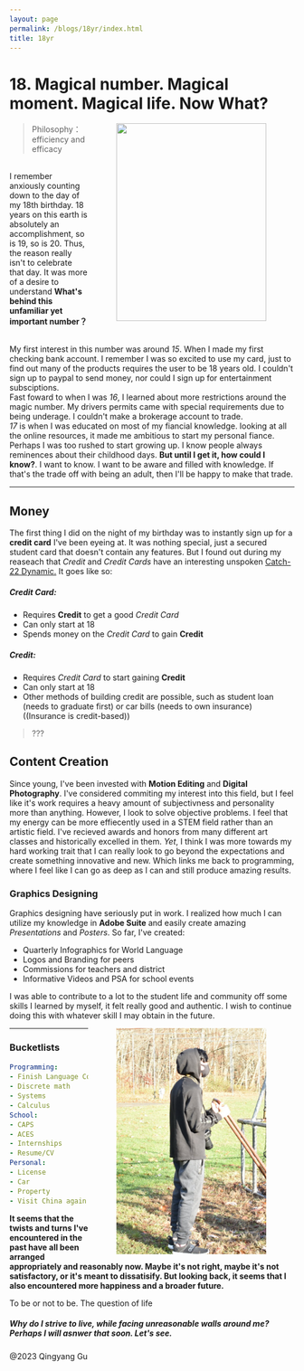 ```yaml
---
layout: page
permalink: /blogs/18yr/index.html
title: 18yr
---
```


# 18. Magical number. Magical moment. Magical life. Now What?
<img src="https://frankqgu.github.io/blogs/18yr.asset/self1.jpg"  width="265" height="350" ALIGN="right" style="vertical-align:middle;margin:0px 50px"> 

> Philosophy：efficiency and efficacy




<br>I remember anxiously counting down to the day of my 18th birthday. 18 years on this earth is absolutely an accomplishment, so is 19, so is 20. Thus, the reason really isn't to celebrate that day. It was more of a desire to understand **What's behind this unfamiliar yet important number？**

<br>My first interest in this number was around *15*. When I made my first checking bank account. I remember I was so excited to use my card, just to find out many of the products requires the user to be 18 years old. I couldn't sign up to paypal to send money, nor could I sign up for entertainment subsciptions. <br>
Fast foward to when I was *16*, I learned about more restrictions around the magic number. My drivers permits came with special requirements due to being underage. I couldn't make a brokerage account to trade. <br>
*17* is when I was educated on most of my fiancial knowledge. looking at all the online resources, it made me ambitious to start my personal fiance.
Perhaps I was too rushed to start growing up. I know people always reminences about their childhood days. **But until I get it, how could I know?**. I want to know. I want to be aware and filled with knowledge. If that's the trade off with being an adult, then I'll be happy to make that trade.

---

## Money

The first thing I did on the night of  my birthday was to instantly sign up for a **credit card** I've been eyeing at. It was nothing special, just a secured student card that doesn't contain any features. But I found out during my reaseach that *Credit* and *Credit Cards* have an interesting unspoken <u>Catch-22 Dynamic.</u> It goes like so:

##### Credit Card:

- Requires **Credit** to get a good *Credit Card*
- Can only start at 18
- Spends money on the *Credit Card* to gain **Credit**

##### Credit:

- Requires *Credit Card* to start gaining **Credit**
- Can only start at 18
- Other methods of building credit are possible, such as student loan (needs to graduate first) or car bills (needs to own insurance)((Insurance is credit-based))
>???

## Content Creation

Since young, I've been invested with **Motion Editing** and **Digital Photography**. I've considered commiting my interest into this field, but I feel like it's work requires a heavy amount of subjectivness and personality more than anything. However, I look to solve objective problems. I feel that my energy can be more effiecently used in a STEM field rather than an artistic field. I've recieved awards and honors from many different art classes and historically excelled in them. *Yet*, I think I was more towards my hard working trait that I can really look to go beyond the expectations and create something innovative and new. Which links me back to programming, where I feel like I can go as deep as I can and still produce amazing results.

### Graphics Designing

Graphics designing have seriously put in work. I realized how much I can utilize my knowledge in **Adobe Suite** and easily create amazing *Presentations* and *Posters*. So far, I've created:

- Quarterly Infographics for World Language
- Logos and Branding for peers
- Commissions for teachers and district
- Informative Videos and PSA for school events

I was able to contribute to a lot to the student life and community off some skills I learned by myself, it felt really good and authentic. I wish to continue doing this with whatever skill I may obtain in the future.

<center>
<img src="https://raw.githubusercontent.com/frankqgu/frankqgu.github.io/main/blogs/18yr.asset/photo.jpg" width="265" height="400" ALIGN="right" style="vertical-align:middle;margin:0px 50px">
</center>

---

### Bucketlists

```yaml
Programming:
- Finish Language Courses
- Discrete math
- Systems
- Calculus
School:
- CAPS
- ACES
- Internships
- Resume/CV
Personal:
- License
- Car
- Property
- Visit China again
```
**It seems that the twists and turns I've encountered in the past have all been arranged appropriately and reasonably now. Maybe it's not right, maybe it's not satisfactory, or it's meant to dissatisify. But looking back, it seems that I also encountered more happiness and a broader future.**

To be or not to be. The question of life

##### Why do I strive to live, while facing unreasonable walls around me? Perhaps I will asnwer that soon. Let's see.

@2023 Qingyang Gu
